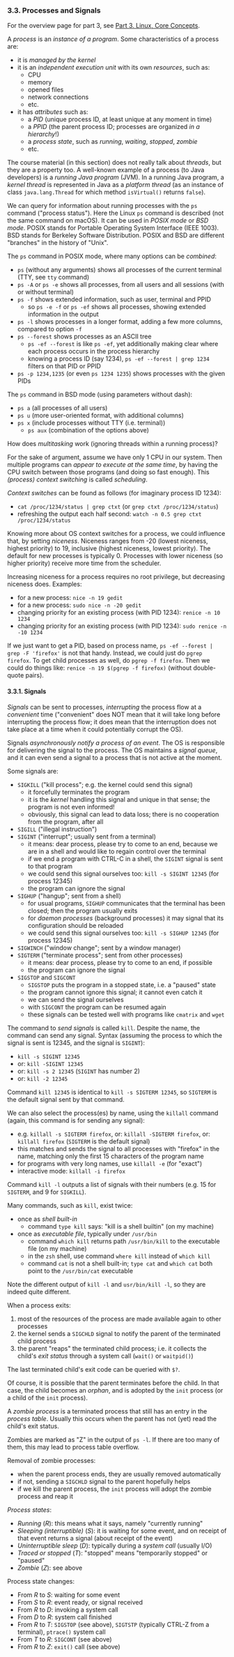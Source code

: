 
### 3.3. Processes and Signals

For the overview page for part 3, see [Part 3. Linux, Core Concepts](./part-3-linux-core-concepts.md).

A *process* is an *instance of a program*. Some characteristics of a process are:
* it is *managed by the kernel*
* it is an *independent execution unit* with its own *resources*, such as:
  * CPU
  * memory
  * opened files
  * network connections
  * etc.
* it has *attributes* such as:
  * a *PID* (unique process ID, at least unique at any moment in time)
  * a *PPID* (the parent process ID; processes are organized *in a hierarchy*!)
  * a *process state*, such as *running*, *waiting*, *stopped*, *zombie*
  * etc.

The course material (in this section) does not really talk about *threads*, but they are a property too.
A well-known example of a process (to Java developers) is a *running Java program* (JVM).
In a running Java program, a *kernel thread* is represented in Java as a *platform thread*
(as an instance of class `java.lang.Thread` for which method `isVirtual()` returns `false`).

We can query for information about running processes with the `ps` command ("process status").
Here the Linux `ps` command is described (not the same command on macOS). It can be used in *POSIX mode*
or *BSD mode*. POSIX stands for Portable Operating System Interface (IEEE 1003). BSD stands for
Berkeley Software Distribution. POSIX and BSD are different "branches" in the history of "Unix".

The `ps` command in POSIX mode, where many options can be *combined*:
* `ps` (without any arguments) shows all processes of the current terminal (TTY, see `tty` command)
* `ps -A` or `ps -e` shows all processes, from all users and all sessions (with or without terminal)
* `ps -f` shows extended information, such as user, terminal and PPID
  * so `ps -e -f` or `ps -ef` shows all processes, showing extended information in the output
* `ps -l` shows processes in a longer format, adding a few more columns, compared to option `-f`
* `ps --forest` shows processes as an ASCII tree
  * `ps -ef --forest` is like `ps -ef`, yet additionally making clear where each process occurs in the process hierarchy
  * knowing a process ID (say 1234), `ps -ef --forest | grep 1234` filters on that PID or PPID
* `ps -p 1234,1235` (or even `ps 1234 1235`) shows processes with the given PIDs

The `ps` command in BSD mode (using parameters without dash):
* `ps a` (all processes of all users)
* `ps u` (more user-oriented format, with additional columns)
* `ps x` (include processes without TTY (i.e. terminal))
  * `ps aux` (combination of the options above)

How does *multitasking* work (ignoring threads within a running process)?

For the sake of argument, assume we have only 1 CPU in our system. Then multiple programs can
*appear to execute at the same time*, by having the CPU switch between those programs (and doing so
fast enough). This *(process) context switching* is called *scheduling*.

*Context switches* can be found as follows (for imaginary process ID 1234):
* `cat /proc/1234/status | grep ctxt` (or `grep ctxt /proc/1234/status`)
* refreshing the output each half second: `watch -n 0.5 grep ctxt /proc/1234/status`

Knowing more about OS context switches for a process, we could influence that, by setting *niceness*.
Niceness ranges from -20 (lowest niceness, highest priority) to 19, inclusive (highest niceness, lowest priority).
The default for new processes is typically 0. Processes with lower niceness (so higher priority) receive
more time from the scheduler.

Increasing niceness for a process requires no root privilege, but decreasing niceness does. Examples:
* for a new process: `nice -n 19 gedit`
* for a new process: `sudo nice -n -20 gedit`
* changing priority for an existing process (with PID 1234): `renice -n 10 1234`
* changing priority for an existing process (with PID 1234): `sudo renice -n -10 1234`

If we just want to get a PID, based on process name, `ps -ef --forest | grep -F 'firefox'` is not that handy.
Instead, we could just do `pgrep firefox`. To get child processes as well, do `pgrep -f firefox`.
Then we could do things like: `renice -n 19 $(pgrep -f firefox)` (without double-quote pairs).

#### 3.3.1. Signals

*Signals*  can be sent to processes, *interrupting* the process flow at a *convenient* time
("convenient" does NOT mean that it will take long before interrupting the process flow;
it does mean that the interruption does not take place at a time when it could potentially corrupt the OS).

Signals *asynchronously notify a process of an event*. The OS is responsible for delivering the
signal to the process. The OS maintains a *signal queue*, and it can even send a signal to a process
that is not active at the moment.

Some signals are:
* `SIGKILL` ("kill process"; e.g. the kernel could send this signal)
  * it forcefully terminates the program
  * it is the *kernel* handling this signal and unique in that sense; the program is not even informed!
  * obviously, this signal can lead to data loss; there is no cooperation from the program, after all
* `SIGILL` ("illegal instruction")
* `SIGINT` ("interrupt"; usually sent from a terminal)
  * it means: dear process, please try to come to an end, because we are in a shell and would like to regain control over the terminal
  * if we end a program with CTRL-C in a shell, the `SIGINT` signal is sent to that program
  * we could send this signal ourselves too: `kill -s SIGINT 12345` (for process 12345)
  * the program can ignore the signal
* `SIGHUP` ("hangup"; sent from a shell)
  * for usual programs, `SIGHUP` communicates that the terminal has been closed; then the program usually exits
  * for *daemon processes* (background processes) it may signal that its configuration should be reloaded
  * we could send this signal ourselves too: `kill -s SIGHUP 12345` (for process 12345)
* `SIGWINCH` ("window change"; sent by a window manager)
* `SIGTERM` ("terminate process"; sent from other processes)
  * it means: dear process, please try to come to an end, if possible
  * the program can ignore the signal
* `SIGSTOP` and `SIGCONT`
  * `SIGSTOP` puts the program in a stopped state, i.e. a "paused" state
  * the program cannot ignore this signal; it cannot even catch it
  * we can send the signal ourselves
  * with `SIGCONT` the program can be resumed again
  * these signals can be tested well with programs like `cmatrix` and `wget`

The command to *send signals* is called `kill`. Despite the name, the command can send any signal.
Syntax (assuming the process to which the signal is sent is 12345, and the signal is `SIGINT`):
* `kill -s SIGINT 12345`
* or: `kill -SIGINT 12345`
* or: `kill -s 2 12345` (`SIGINT` has number 2)
* or: `kill -2 12345`

Command `kill 12345` is identical to `kill -s SIGTERM 12345`, so `SIGTERM` is the default signal sent by
that command.

We can also select the process(es) by name, using the `killall` command (again, this command is for sending any signal):
* e.g. `killall -s SIGTERM firefox`, or: `killall -SIGTERM firefox`, or: `killall firefox` (`SIGTERM` is the default signal)
* this matches and sends the signal to all processes with "firefox" in the name, matching only the first 15 characters of the program name
* for programs with very long names, use `killall -e` (for "exact")
* interactive mode: `killall -i firefox`

Command `kill -l` outputs a list of signals with their numbers (e.g. 15 for `SIGTERM`, and 9 for `SIGKILL`).

Many commands, such as `kill`, exist twice:
* once as *shell built-in*
  * command `type kill` says: "kill is a shell builtin" (on my machine)
* once as *executable file*, typically under `/usr/bin`
  * command `which kill` returns path `/usr/bin/kill` to the executable file (on my machine)
  * in the `zsh` shell, use command `where kill` instead of `which kill`
  * command `cat` is not a shell built-in; `type cat` and `which cat` both point to the `/usr/bin/cat` executable

Note the different output of `kill -l` and `usr/bin/kill -l`, so they are indeed quite different.

When a process exits:
1. most of the resources of the process are made available again to other processes
2. the kernel sends a `SIGCHLD` signal to notify the parent of the terminated child process
3. the parent "reaps" the terminated child process; i.e. it collects the child's *exit status* through a system call (`wait()` or `waitpid()`)

The last terminated child's exit code can be queried with `$?`.

Of course, it is possible that the parent terminates before the child. In that case, the child
becomes an *orphan*, and is adopted by the `init` process (or a child of the `init` process).

A *zombie process* is a terminated process that still has an entry in the *process table*.
Usually this occurs when the parent has not (yet) read the child's exit status.

Zombies are marked as "Z" in the output of `ps -l`. If there are too many of them, this may lead
to process table overflow.

Removal of zombie processes:
* when the parent process ends, they are usually removed automatically
* if not, sending a `SIGCHLD` signal to the parent hopefully helps
* if we kill the parent process, the `init` process will adopt the zombie process and reap it

*Process states*:
* *Running* (*R*): this means what it says, namely "currently running"
* *Sleeping (interruptible)* (*S*): it is waiting for some event, and on receipt of that event returns a signal (about receipt of the event)
* *Uninterruptible sleep* (*D*): typically during a *system call* (usually I/O)
* *Traced or stopped* (*T*): "stopped" means "temporarily stopped" or "paused"
* *Zombie* (*Z*): see above

Process state changes:
* From *R* to *S*: waiting for some event
* From *S* to *R*: event ready, or signal received
* From *R* to *D*: invoking a system call
* From *D* to *R*: system call finished
* From *R* to *T*: `SIGSTOP` (see above), `SIGTSTP` (typically CTRL-Z from a terminal), `ptrace()` system call
* From *T* to *R*: `SIGCONT` (see above)
* From *R* to *Z*: `exit()` call (see above)
